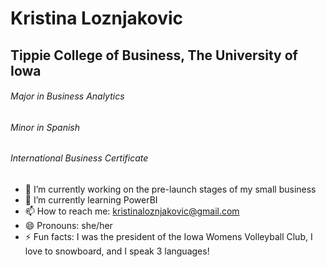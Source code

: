 # Kristina Loznjakovic

## Tippie College of Business, The University of Iowa
###### Major in Business Analytics
###### Minor in Spanish
###### International Business Certificate

- 🔭 I’m currently working on the pre-launch stages of my small business
- 🌱 I’m currently learning PowerBI
- 📫 How to reach me: kristinaloznjakovic@gmail.com
- 😄 Pronouns: she/her
- ⚡ Fun facts: I was the president of the Iowa Womens Volleyball Club, I love to snowboard, and I speak 3 languages!

